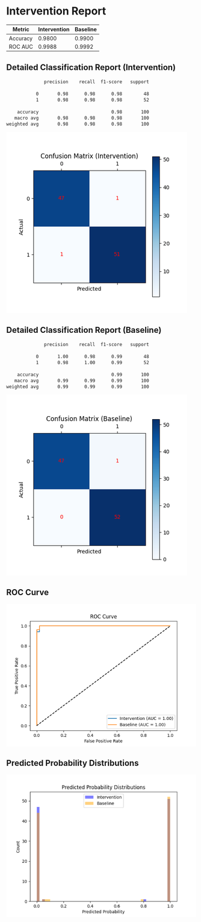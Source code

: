 
# Intervention Report

| Metric           | Intervention | Baseline |
|------------------|--------------|----------|
| Accuracy         | 0.9800     | 0.9900   |
| ROC AUC          | 0.9988     | 0.9992   |

## Detailed Classification Report (Intervention)

```
              precision    recall  f1-score   support

           0       0.98      0.98      0.98        48
           1       0.98      0.98      0.98        52

    accuracy                           0.98       100
   macro avg       0.98      0.98      0.98       100
weighted avg       0.98      0.98      0.98       100

```
![Confusion Matrix (Intervention)](/intervention_reports/f3378_m0.1_a100.0/confusion_matrix_intervention.png)

## Detailed Classification Report (Baseline)

```
              precision    recall  f1-score   support

           0       1.00      0.98      0.99        48
           1       0.98      1.00      0.99        52

    accuracy                           0.99       100
   macro avg       0.99      0.99      0.99       100
weighted avg       0.99      0.99      0.99       100

```
![Confusion Matrix (Baseline)](/intervention_reports/f3378_m0.1_a100.0/confusion_matrix_baseline.png)

## ROC Curve

![ROC Curve](/intervention_reports/f3378_m0.1_a100.0/roc_curve.png)

## Predicted Probability Distributions

![Probability Distributions](/intervention_reports/f3378_m0.1_a100.0/probability_distributions.png)
